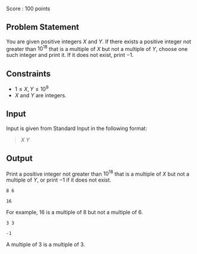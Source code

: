 Score : $100$ points

## Problem Statement

You are given positive integers $X$ and $Y$.
If there exists a positive integer not greater than $10^{18}$ that is a multiple of $X$ but not a multiple of $Y$, choose one such integer and print it.
If it does not exist, print $-1$.

## Constraints

- $1 \leq X,Y \leq 10^9$
- $X$ and $Y$ are integers.

## Input

Input is given from Standard Input in the following format:

> $X$ $Y$

## Output

Print a positive integer not greater than $10^{18}$ that is a multiple of $X$ but not a multiple of $Y$, or print $-1$ if it does not exist.

```input1
8 6
```

```output1
16
```

For example, $16$ is a multiple of $8$ but not a multiple of $6$.

```input2
3 3
```

```output2
-1
```

A multiple of $3$ is a multiple of $3$.